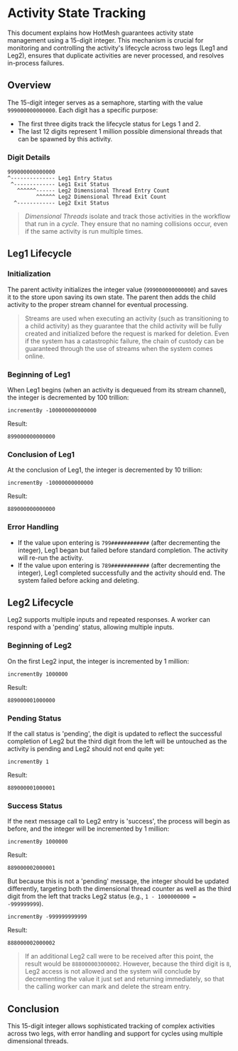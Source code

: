 # Activity State Tracking

This document explains how HotMesh guarantees activity state management using a 15-digit integer. This mechanism is crucial for monitoring and controlling the activity's lifecycle across two legs (Leg1 and Leg2), ensures that duplicate activities are never processed, and resolves in-process failures.

## Overview

The 15-digit integer serves as a semaphore, starting with the value `999000000000000`. Each digit has a specific purpose:

- The first three digits track the lifecycle status for Legs 1 and 2.
- The last 12 digits represent 1 million possible dimensional threads that can be spawned by this activity.

### Digit Details

    999000000000000
    ^-------------- Leg1 Entry Status
     ^------------- Leg1 Exit Status
       ^^^^^^------ Leg2 Dimensional Thread Entry Count
             ^^^^^^ Leg2 Dimensional Thread Exit Count
      ^------------ Leg2 Exit Status

>*Dimensional Threads* isolate and track those activities in the workflow that run in a *cycle*. They ensure that no naming collisions occur, even if the same activity is run multiple times.

## Leg1 Lifecycle

### Initialization

The parent activity initializes the integer value (`999000000000000`) and saves it to the store upon saving its own state. The parent then adds the child activity to the proper stream channel for eventual processing.

>Streams are used when executing an activity (such as transitioning to a child activity) as they guarantee that the child activity will be fully created and initialized before the request is marked for deletion. Even if the system has a catastrophic failure, the chain of custody can be guaranteed through the use of streams when the system comes online.

### Beginning of Leg1

When Leg1 begins (when an activity is dequeued from its stream channel), the integer is decremented by 100 trillion:

    incrementBy -100000000000000

Result:

    899000000000000

### Conclusion of Leg1

At the conclusion of Leg1, the integer is decremented by 10 trillion:

    incrementBy -10000000000000

Result:

    889000000000000

### Error Handling

- If the value upon entering is `799############` (after decrementing the integer), Leg1 began but failed before standard completion. The activity will re-run the activity.
- If the value upon entering is `789############` (after decrementing the integer), Leg1 completed successfully and the activity should end. The system failed before acking and deleting.

## Leg2 Lifecycle

Leg2 supports multiple inputs and repeated responses. A worker can respond with a 'pending' status, allowing multiple inputs.

### Beginning of Leg2

On the first Leg2 input, the integer is incremented by 1 million:

    incrementBy 1000000

Result:

    889000001000000

### Pending Status

If the call status is 'pending', the digit is updated to reflect the successful completion of Leg2 but the third digit from the left will be untouched as the activity is pending and Leg2 should not end quite yet:

    incrementBy 1

Result:

    889000001000001

### Success Status

If the next message call to Leg2 entry is 'success', the process will begin as before, and the integer will be incremented by 1 million:

    incrementBy 1000000

Result:

    889000002000001

 But because this is not a 'pending' message, the integer should be updated differently, targeting both the dimensional thread counter as well as the third digit from the left that tracks Leg2 status (e.g., `1 - 1000000000 = -999999999`).

    incrementBy -999999999999

Result:

    888000002000002

>If an additional Leg2 call were to be received after this point, the result would be `888000003000002`. However, because the third digit is `8`, Leg2 access is not allowed and the system will conclude by decrementing the value it just set and returning immediately, so that the calling worker can mark and delete the stream entry.

## Conclusion

This 15-digit integer allows sophisticated tracking of complex activities across two legs, with error handling and support for cycles using multiple dimensional threads.
